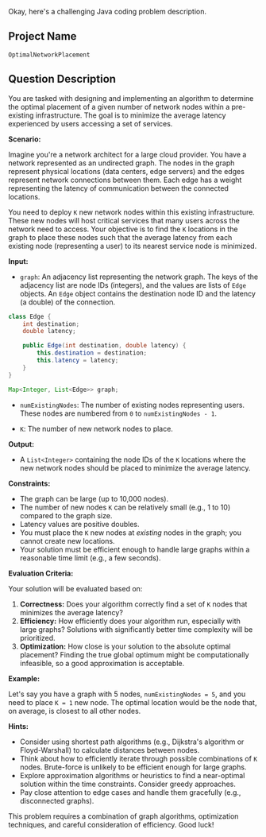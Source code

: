 Okay, here's a challenging Java coding problem description.

## Project Name

`OptimalNetworkPlacement`

## Question Description

You are tasked with designing and implementing an algorithm to determine the optimal placement of a given number of network nodes within a pre-existing infrastructure. The goal is to minimize the average latency experienced by users accessing a set of services.

**Scenario:**

Imagine you're a network architect for a large cloud provider. You have a network represented as an undirected graph. The nodes in the graph represent physical locations (data centers, edge servers) and the edges represent network connections between them. Each edge has a weight representing the latency of communication between the connected locations.

You need to deploy `K` new network nodes within this existing infrastructure. These new nodes will host critical services that many users across the network need to access. Your objective is to find the `K` locations in the graph to place these nodes such that the average latency from each existing node (representing a user) to its nearest service node is minimized.

**Input:**

*   `graph`: An adjacency list representing the network graph. The keys of the adjacency list are node IDs (integers), and the values are lists of `Edge` objects. An `Edge` object contains the destination node ID and the latency (a double) of the connection.

```java
class Edge {
    int destination;
    double latency;

    public Edge(int destination, double latency) {
        this.destination = destination;
        this.latency = latency;
    }
}

Map<Integer, List<Edge>> graph;
```

*   `numExistingNodes`: The number of existing nodes representing users. These nodes are numbered from `0` to `numExistingNodes - 1`.

*   `K`: The number of new network nodes to place.

**Output:**

*   A `List<Integer>` containing the node IDs of the `K` locations where the new network nodes should be placed to minimize the average latency.

**Constraints:**

*   The graph can be large (up to 10,000 nodes).
*   The number of new nodes `K` can be relatively small (e.g., 1 to 10) compared to the graph size.
*   Latency values are positive doubles.
*   You must place the `K` new nodes at *existing* nodes in the graph; you cannot create new locations.
*   Your solution must be efficient enough to handle large graphs within a reasonable time limit (e.g., a few seconds).

**Evaluation Criteria:**

Your solution will be evaluated based on:

1.  **Correctness:** Does your algorithm correctly find a set of `K` nodes that minimizes the average latency?
2.  **Efficiency:** How efficiently does your algorithm run, especially with large graphs? Solutions with significantly better time complexity will be prioritized.
3.  **Optimization:** How close is your solution to the absolute optimal placement?  Finding the true global optimum might be computationally infeasible, so a good approximation is acceptable.

**Example:**

Let's say you have a graph with 5 nodes, `numExistingNodes = 5`, and you need to place `K = 1` new node.  The optimal location would be the node that, on average, is closest to all other nodes.

**Hints:**

*   Consider using shortest path algorithms (e.g., Dijkstra's algorithm or Floyd-Warshall) to calculate distances between nodes.
*   Think about how to efficiently iterate through possible combinations of `K` nodes.  Brute-force is unlikely to be efficient enough for large graphs.
*   Explore approximation algorithms or heuristics to find a near-optimal solution within the time constraints.  Consider greedy approaches.
*   Pay close attention to edge cases and handle them gracefully (e.g., disconnected graphs).

This problem requires a combination of graph algorithms, optimization techniques, and careful consideration of efficiency. Good luck!
